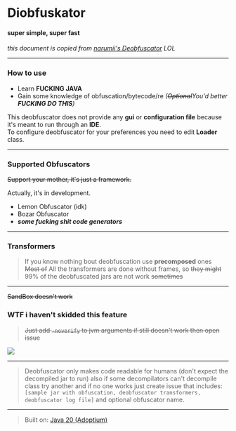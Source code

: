 # Diobfuskator
#### super simple, super fast
*this document is copied from [narumii's Deobfuscator](https://github.com/narumii/Deobfuscator/) LOL*

---

### How to use
- Learn **FUCKING JAVA**
- Gain some knowledge of obfuscation/bytecode/re *(~~Optional~~You'd better **FUCKING DO THIS**)*

This deobfuscator does not provide any **gui** or **configuration file** because it's meant to run through an **IDE**.\
To configure deobfuscator for your preferences you need to edit **Loader** class.

---

### Supported Obfuscators

~~Support your mother, it's just a framework.~~

Actually, it's in development.
- Lemon Obfuscator (idk)
- Bozar Obfuscator
- ***some fucking shit code generators***

---

### Transformers
> If you know nothing bout deobfuscation use **precomposed** ones\
> ~~Most of~~ All the transformers are done without frames, so ~~they might~~ 99% of the deobfuscated jars are not work ~~sometimes~~

---

~~SandBox doesn't work~~
### WTF i haven't skidded this feature

> ~~Just add `-noverify` to jvm arguments if still doesn't work then open issue~~

![](https://i.imgur.com/PBCQ6iO.png)

---

> Deobfuscator only makes code readable for humans (don't expect the decompiled jar to run) also if some decompilators can't decompile class try another and if no one works just create issue that includes: `[sample jar with obfuscation, deobfuscator transformers, deobfuscator log file]` and optional obfuscator name.

---

> Built on: [Java 20 (Adoptium)](https://adoptium.net/temurin/releases/?version=20)